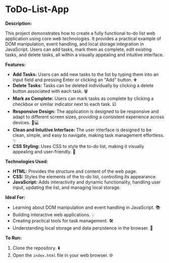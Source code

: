 # ToDo-List-App

**Description:**

This project demonstrates how to create a fully functional to-do list web application using core web technologies.  It provides a practical example of DOM manipulation, event handling, and local storage integration in JavaScript.  Users can add tasks, mark them as complete, edit existing tasks, and delete tasks, all within a visually appealing and intuitive interface.

**Features:**

* **Add Tasks:**  Users can add new tasks to the list by typing them into an input field and pressing Enter or clicking an "Add" button.  ➕
* **Delete Tasks:**  Tasks can be deleted individually by clicking a delete button associated with each task. 🗑️
* **Mark as Complete:**  Users can mark tasks as complete by clicking a checkbox or similar indicator next to each task.  ☑️
* **Responsive Design:**  The application is designed to be responsive and adapt to different screen sizes, providing a consistent experience across devices. 📱💻
* **Clean and Intuitive Interface:**  The user interface is designed to be clean, simple, and easy to navigate, making task management effortless. ✨
* **CSS Styling:**  Uses CSS to style the to-do list, making it visually appealing and user-friendly. 🎨

**Technologies Used:**

* **HTML:**  Provides the structure and content of the web page.
* **CSS:**  Styles the elements of the to-do list, controlling its appearance.
* **JavaScript:**  Adds interactivity and dynamic functionality, handling user input, updating the list, and managing local storage.

**Ideal For:**

* Learning about DOM manipulation and event handling in JavaScript. 📚
* Building interactive web applications. 💡
* Creating practical tools for task management. 🛠️
* Understanding local storage and data persistence in the browser. 💾

**To Run:**

1. Clone the repository. ⬇️
2. Open the `index.html` file in your web browser. 🌐
